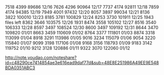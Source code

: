 
7518  4399 89686 12/16
7626  4296 90964 12/17
7737  4174 92811 12/18
7859  4174 94385 12/19
7949  4001 97432 12/20
8057  3897 99034 12/21
8136  3822 100010 12/23
8185  3781 100829 12/24
8253  3730 101911 12/25 1943 files left
8362  3646 103575 12/26 1931
8474  3558 105102 12/27
8516  3540 106333 12/28
8597  3497 108524 12/30 
8600  3497 109192 12/31
8644  3470 109820 01/01
8663  3459 110609 01/02
8764  3377 111801 01/03
8874  3318 113099 01/04
8918  3291 113986 01/05
9016  3234 115079 01/06
9054  3220 115840 01/07
9099  3198 117106 01/08
9168  3156 118793 01/09
9183  3142 119752 01/10
9212  3128 120886 01/11
9322  3070 122060 01/12

http://note.youdao.com/noteshare?id=c48290ce7414854ae3e616ead9daf77d&sub=48E8E251986A49EE9E548BDA0351ABC3